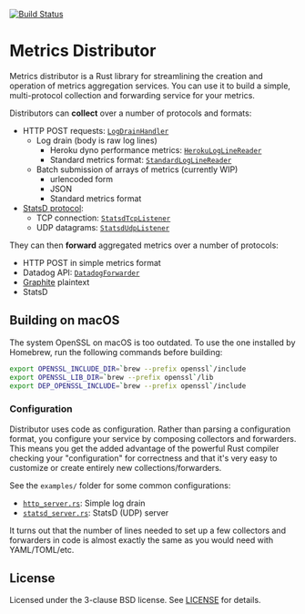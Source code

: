 [![Build Status][travis-image]][travis-url]

# Metrics Distributor

Metrics distributor is a Rust library for streamlining the creation and operation of metrics aggregation services. You can use it to build a simple, multi-protocol collection and forwarding service for your metrics.

Distributors can **collect** over a number of protocols and formats:

- HTTP POST requests: [`LogDrainHandler`][]
  - Log drain (body is raw log lines)
    - Heroku dyno performance metrics: [`HerokuLogLineReader`][]
    - Standard metrics format: [`StandardLogLineReader`][]
  - Batch submission of arrays of metrics (currently WIP)
    - urlencoded form
    - JSON
    - Standard metrics format
- [StatsD protocol][]:
  - TCP connection: [`StatsdTcpListener`][]
  - UDP datagrams: [`StatsdUdpListener`][]

[StatsD protocol]: https://github.com/b/statsd_spec
[`LogDrainHandler`]: https://dirk.github.io/metrics_distributor/metrics_distributor/collectors/http/struct.LogDrainHandler.html
[`HerokuLogLineReader`]: https://dirk.github.io/metrics_distributor/metrics_distributor/parsers/log_line/struct.HerokuLogLineReader.html
[`StandardLogLineReader`]: https://dirk.github.io/metrics_distributor/metrics_distributor/parsers/log_line/struct.StandardLogLineReader.html
[`StatsdTcpListener`]: https://dirk.github.io/metrics_distributor/metrics_distributor/collectors/statsd/struct.StatsdTcpListener.html
[`StatsdUdpListener`]: https://dirk.github.io/metrics_distributor/metrics_distributor/collectors/statsd/struct.StatsdUdpListener.html

They can then **forward** aggregated metrics over a number of protocols:

- HTTP POST in simple metrics format
- Datadog API: [`DatadogForwarder`][]
- [Graphite] plaintext
- StatsD

[Graphite]: https://graphite.readthedocs.org/en/latest/feeding-carbon.html
[`DatadogForwarder`]: https://dirk.github.io/metrics_distributor/metrics_distributor/forwarders/datadog/struct.DatadogForwarder.html

## Building on macOS

The system OpenSSL on macOS is too outdated. To use the one installed by Homebrew, run the following commands before building:

```sh
export OPENSSL_INCLUDE_DIR=`brew --prefix openssl`/include
export OPENSSL_LIB_DIR=`brew --prefix openssl`/lib
export DEP_OPENSSL_INCLUDE=`brew --prefix openssl`/include
```

### Configuration

Distributor uses code as configuration. Rather than parsing a configuration format, you configure your service by composing collectors and forwarders. This means you get the added advantage of the powerful Rust compiler checking your "configuration" for correctness and that it's very easy to customize or create entirely new collections/forwarders.

See the `examples/` folder for some common configurations:

- [`http_server.rs`][]: Simple log drain
- [`statsd_server.rs`][]: StatsD (UDP) server

[`http_server.rs`]: examples/http_server.rs
[`statsd_server.rs`]: examples/statsd_server.rs

It turns out that the number of lines needed to set up a few collectors and forwarders in code is almost exactly the same as you would need with YAML/TOML/etc.

## License

Licensed under the 3-clause BSD license. See [LICENSE](LICENSE) for details.

[travis-image]: https://travis-ci.org/dirk/metrics_distributor.svg
[travis-url]: https://travis-ci.org/dirk/metrics_distributor
